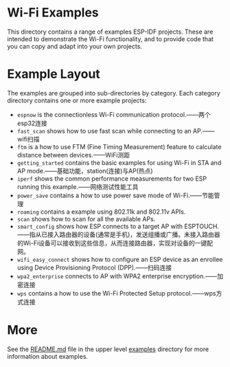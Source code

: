 # Wi-Fi Examples

This directory contains a range of examples ESP-IDF projects. These are intended to demonstrate the Wi-Fi functionality, and to provide code that you can copy and adapt into your own projects.

# Example Layout

The examples are grouped into sub-directories by category. Each category directory contains one or more example projects:

* `espnow` is the connectionless Wi-Fi communication protocol.——两个esp32连接
* `fast_scan` shows how to use fast scan while connecting to an AP.——wifi扫描
* `ftm` is a how to use FTM (Fine Timing Measurement) feature to calculate distance between devices.——WiFi测距
* `getting_started` contains the basic examples for using Wi-Fi in STA and AP mode.——基础功能，station(连接)与AP(热点)
* `iperf` shows the common performance measurements for two ESP running this example.——网络测试性能工具
* `power_save` contains a how to use power save mode of Wi-Fi.——节能管理
* `roaming` contains a example using 802.11k and 802.11v APIs.
* `scan` shows how to scan for all the available APs.
* `smart_config` shows how ESP connects to a target AP with ESPTOUCH.——指从已接入路由器的设备(通常是手机)，发送组播或广播。未接入路由器的Wi-Fi设备可以接收到这些信息，从而连接路由器，实现对设备的一键配网。
* `wifi_easy_connect` shows how to configure an ESP device as an enrollee using Device Provisioning Protocol (DPP).——扫码连接
* `wpa2_enterprise` connects to AP with WPA2 enterprise encryption.——加密连接
* `wps` contains a how to use the Wi-Fi Protected Setup protocol.——wps方式连接

# More

See the [README.md](../README.md) file in the upper level [examples](../) directory for more information about examples.

